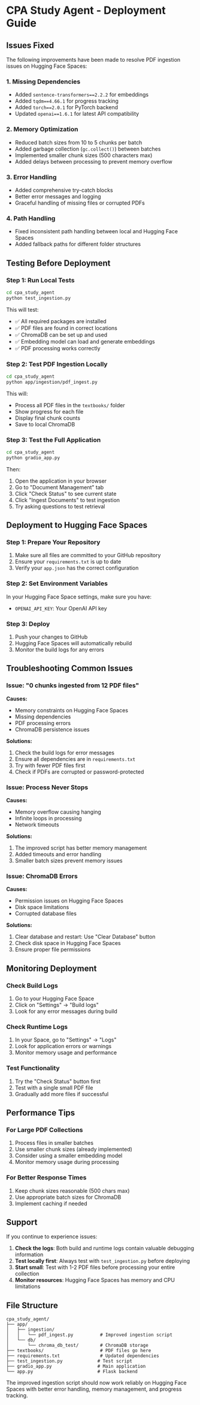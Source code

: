 # CPA Study Agent - Deployment Guide

## Issues Fixed

The following improvements have been made to resolve PDF ingestion issues on Hugging Face Spaces:

### 1. **Missing Dependencies**
- Added `sentence-transformers==2.2.2` for embeddings
- Added `tqdm==4.66.1` for progress tracking
- Added `torch==2.0.1` for PyTorch backend
- Updated `openai==1.6.1` for latest API compatibility

### 2. **Memory Optimization**
- Reduced batch sizes from 10 to 5 chunks per batch
- Added garbage collection (`gc.collect()`) between batches
- Implemented smaller chunk sizes (500 characters max)
- Added delays between processing to prevent memory overflow

### 3. **Error Handling**
- Added comprehensive try-catch blocks
- Better error messages and logging
- Graceful handling of missing files or corrupted PDFs

### 4. **Path Handling**
- Fixed inconsistent path handling between local and Hugging Face Spaces
- Added fallback paths for different folder structures

## Testing Before Deployment

### Step 1: Run Local Tests
```bash
cd cpa_study_agent
python test_ingestion.py
```

This will test:
- ✅ All required packages are installed
- ✅ PDF files are found in correct locations
- ✅ ChromaDB can be set up and used
- ✅ Embedding model can load and generate embeddings
- ✅ PDF processing works correctly

### Step 2: Test PDF Ingestion Locally
```bash
cd cpa_study_agent
python app/ingestion/pdf_ingest.py
```

This will:
- Process all PDF files in the `textbooks/` folder
- Show progress for each file
- Display final chunk counts
- Save to local ChromaDB

### Step 3: Test the Full Application
```bash
cd cpa_study_agent
python gradio_app.py
```

Then:
1. Open the application in your browser
2. Go to "Document Management" tab
3. Click "Check Status" to see current state
4. Click "Ingest Documents" to test ingestion
5. Try asking questions to test retrieval

## Deployment to Hugging Face Spaces

### Step 1: Prepare Your Repository
1. Make sure all files are committed to your GitHub repository
2. Ensure your `requirements.txt` is up to date
3. Verify your `app.json` has the correct configuration

### Step 2: Set Environment Variables
In your Hugging Face Space settings, make sure you have:
- `OPENAI_API_KEY`: Your OpenAI API key

### Step 3: Deploy
1. Push your changes to GitHub
2. Hugging Face Spaces will automatically rebuild
3. Monitor the build logs for any errors

## Troubleshooting Common Issues

### Issue: "0 chunks ingested from 12 PDF files"
**Causes:**
- Memory constraints on Hugging Face Spaces
- Missing dependencies
- PDF processing errors
- ChromaDB persistence issues

**Solutions:**
1. Check the build logs for error messages
2. Ensure all dependencies are in `requirements.txt`
3. Try with fewer PDF files first
4. Check if PDFs are corrupted or password-protected

### Issue: Process Never Stops
**Causes:**
- Memory overflow causing hanging
- Infinite loops in processing
- Network timeouts

**Solutions:**
1. The improved script has better memory management
2. Added timeouts and error handling
3. Smaller batch sizes prevent memory issues

### Issue: ChromaDB Errors
**Causes:**
- Permission issues on Hugging Face Spaces
- Disk space limitations
- Corrupted database files

**Solutions:**
1. Clear database and restart: Use "Clear Database" button
2. Check disk space in Hugging Face Spaces
3. Ensure proper file permissions

## Monitoring Deployment

### Check Build Logs
1. Go to your Hugging Face Space
2. Click on "Settings" → "Build logs"
3. Look for any error messages during build

### Check Runtime Logs
1. In your Space, go to "Settings" → "Logs"
2. Look for application errors or warnings
3. Monitor memory usage and performance

### Test Functionality
1. Try the "Check Status" button first
2. Test with a single small PDF file
3. Gradually add more files if successful

## Performance Tips

### For Large PDF Collections
1. Process files in smaller batches
2. Use smaller chunk sizes (already implemented)
3. Consider using a smaller embedding model
4. Monitor memory usage during processing

### For Better Response Times
1. Keep chunk sizes reasonable (500 chars max)
2. Use appropriate batch sizes for ChromaDB
3. Implement caching if needed

## Support

If you continue to experience issues:

1. **Check the logs**: Both build and runtime logs contain valuable debugging information
2. **Test locally first**: Always test with `test_ingestion.py` before deploying
3. **Start small**: Test with 1-2 PDF files before processing your entire collection
4. **Monitor resources**: Hugging Face Spaces has memory and CPU limitations

## File Structure
```
cpa_study_agent/
├── app/
│   ├── ingestion/
│   │   └── pdf_ingest.py          # Improved ingestion script
│   └── db/
│       └── chroma_db_test/        # ChromaDB storage
├── textbooks/                     # PDF files go here
├── requirements.txt               # Updated dependencies
├── test_ingestion.py             # Test script
├── gradio_app.py                 # Main application
└── app.py                        # Flask backend
```

The improved ingestion script should now work reliably on Hugging Face Spaces with better error handling, memory management, and progress tracking. 